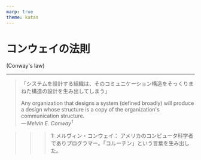 ```yaml
---
marp: true
theme: katas
---
```

<!-- 
size: 16:9
paginate: true
-->
<!-- header: 勉強会#-->

# コンウェイの法則
(Conway's law)

---

> 「システムを設計する組織は、そのコミュニケーション構造をそっくりまねた構造の設計を生み出してしまう」
>
> Any organization that designs a system (defined broadly) will produce a design whose structure is a copy of the organization's communication structure.  
> — _Melvin E. Conway$^1$_

>>> 1: メルヴィン・コンウェイ： アメリカのコンピュータ科学者でありプログラマー。「コルーチン」という言葉を生み出した。